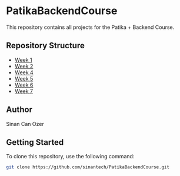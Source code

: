 
# PatikaBackendCourse


This repository contains all projects for the Patika + Backend Course.

## Repository Structure

- [Week 1](https://github.com/sinantech/PatikaBackendCourse/tree/main/Week1)
- [Week 2](https://github.com/sinantech/PatikaBackendCourse/tree/main/Week2)
- [Week 4](https://github.com/sinantech/PatikaBackendCourse/tree/main/Week4)
- [Week 5](https://github.com/sinantech/PatikaBackendCourse/tree/main/Week5)
- [Week 6](https://github.com/sinantech/PatikaBackendCourse/tree/main/Week6)
- [Week 7](https://github.com/sinantech/PatikaBackendCourse/tree/main/Week7)


## Author
Sinan Can Ozer

## Getting Started

To clone this repository, use the following command:

```bash
git clone https://github.com/sinantech/PatikaBackendCourse.git


